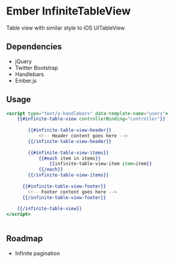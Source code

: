 # Ember InfiniteTableView

Table view with similar style to iOS UITableView

## Dependencies

* jQuery
* Twitter Bootstrap
* Handlebars
* Ember.js

## Usage

```handlebars
<script type="text/x-handlebars" data-template-name="users">
    {{#infinite-table-view controllerBinding="controller"}}
    
        {{#infinite-table-view-header}}        
            <!-- Header content goes here -->  
        {{/infinite-table-view-header}}
                
        {{#infinite-table-view-items}}                
            {{#each item in items}}
                {{infinite-table-view-item item=item}}
            {{/each}}
        {{/infinite-table-view-items}}
      
      {{#infinite-table-view-footer}}        
        <!-- Footer content goes here -->  
      {{/infinite-table-view-footer}}
      
    {{/infinite-table-view}}      
</script>
      
```
## Roadmap

* Infinite pagination
